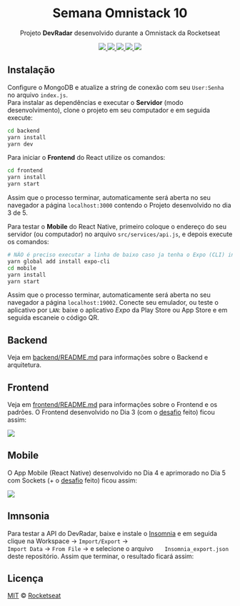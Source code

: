 
<h1 align="center">Semana Omnistack 10</h1>
<p align="center">Projeto <strong>DevRadar</strong> desenvolvido durante a Omnistack da Rocketseat</p>

<p align="center">
  <a aria-label="Versão do Node" href="https://github.com/nodejs/node/blob/master/doc/changelogs/CHANGELOG_V12.md#12.14.1">
    <img src="https://img.shields.io/badge/node.js@lts-12.14.1-informational?logo=Node.JS"></img>
  </a>
  <a aria-label="Versão do React" href="https://github.com/facebook/react/blob/master/CHANGELOG.md#16120-november-14-2019">
    <img src="https://img.shields.io/badge/react-16.12.0-informational?logo=react"></img>
  </a>
  <a aria-label="Versão do Expo" href="https://www.npmjs.com/package/expo-cli/v/3.11.5">
    <img src="https://img.shields.io/badge/expo--CLI-3.11.5-informational?logo=expo"></img>
  </a>
  <a aria-label="Desafios" href="DESAFIOS.md">
  	<img src="https://img.shields.io/badge/desafios-OK-blueviolet"></img>
  </a>
  <a aria-label="Completo" href="https://rocketseat.com.br/week-10/aulas#4">
    <img src="https://img.shields.io/badge/OmniStack-done-green?logo=data:image/png;base64,iVBORw0KGgoAAAANSUhEUgAAABAAAAAQCAMAAAAoLQ9TAAAALVBMVEVHcExxWsF0XMJzXMJxWcFsUsD///9jRrzY0u6Xh9Gsn9n39fyMecy0qd2bjNJWBT0WAAAABHRSTlMA2Do606wF2QAAAGlJREFUGJVdj1cWwCAIBLEsRU3uf9xobDH8+GZwUYi8i6ucJwrxKE+7D0G9Q4vlYqtmCSjndr4CgCgzlyFgfKfKCVO0LrPKjmiqMxGXkJwNnXskqWG+1oSM+BSwD8f29YLNjvx/OQrn+g99oQSoNmt3PgAAAABJRU5ErkJggg=="></img>
  </a>
</p>

## Instalação
Configure o MongoDB e atualize a string de conexão com seu `User:Senha` no arquivo `index.js`.  
Para instalar as dependências e executar o **Servidor** (modo desenvolvimento), clone o projeto em seu computador e em seguida execute:
```bash
cd backend
yarn install
yarn dev
```
Para iniciar o **Frontend** do React utilize os comandos:
```bash
cd frontend
yarn install
yarn start
```
Assim que o processo terminar, automaticamente será aberta no seu navegador a página `localhost:3000` contendo o Projeto desenvolvido no dia 3 de 5.  

Para testar o **Mobile** do React Native, primeiro coloque o endereço do seu servidor (ou computador) no arquivo `src/services/api.js`, e depois execute os comandos:
```bash
# NÃO é preciso executar a linha de baixo caso ja tenha o Expo (CLI) instalado!
yarn global add install expo-cli
cd mobile
yarn install
yarn start
```
Assim que o processo terminar, automaticamente será aberta no seu navegador a página `localhost:19002`. Conecte seu emulador, ou teste o aplicativo por `LAN`: baixe o aplicativo *Expo* da Play Store ou App Store e em seguida escaneie o código QR.

## Backend
Veja em [backend/README.md](./backend) para informações sobre o Backend e arquitetura.

## Frontend
Veja em [frontend/README.md](./frontend) para informações sobre o Frontend e os padrões. O Frontend desenvolvido no Dia 3 (com o [desafio](DESAFIOS.md) feito) ficou assim:

<img align="center" src="./static/frontend.gif"></img>

## Mobile
O App Mobile (React Native) desenvolvido no Dia 4 e aprimorado no Dia 5 com Sockets (+ o [desafio](DESAFIOS.md) feito) ficou assim:

<img align="center" src="./static/mobile.gif?v=2"></img>

## Imnsonia 
Para testar a API do DevRadar, baixe e instale o [Insomnia](https://insomnia.rest/download/) e em seguida clique na Workspace → `Import/Export` →  
`Import Data` → `From File` → e selecione o arquivo ` 	Insomnia_export.json` deste repositório. Assim que terminar, o resultado ficará assim:  


## Licença

[MIT](./LICENSE) &copy; [Rocketseat](https://rocketseat.com.br/)
